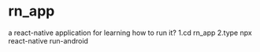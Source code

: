 # rn_app
a react-native application for learning
        how to run it?
        1.cd rn_app
        2.type npx react-native run-android


